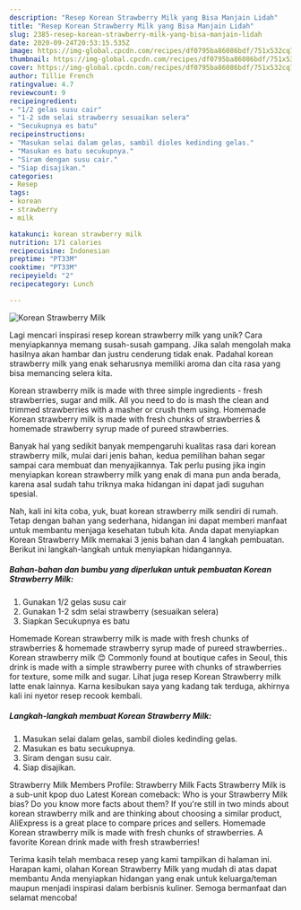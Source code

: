 ```yaml
---
description: "Resep Korean Strawberry Milk yang Bisa Manjain Lidah"
title: "Resep Korean Strawberry Milk yang Bisa Manjain Lidah"
slug: 2385-resep-korean-strawberry-milk-yang-bisa-manjain-lidah
date: 2020-09-24T20:53:15.535Z
image: https://img-global.cpcdn.com/recipes/df0795ba86086bdf/751x532cq70/korean-strawberry-milk-foto-resep-utama.jpg
thumbnail: https://img-global.cpcdn.com/recipes/df0795ba86086bdf/751x532cq70/korean-strawberry-milk-foto-resep-utama.jpg
cover: https://img-global.cpcdn.com/recipes/df0795ba86086bdf/751x532cq70/korean-strawberry-milk-foto-resep-utama.jpg
author: Tillie French
ratingvalue: 4.7
reviewcount: 9
recipeingredient:
- "1/2 gelas susu cair"
- "1-2 sdm selai strawberry sesuaikan selera"
- "Secukupnya es batu"
recipeinstructions:
- "Masukan selai dalam gelas, sambil dioles kedinding gelas."
- "Masukan es batu secukupnya."
- "Siram dengan susu cair."
- "Siap disajikan."
categories:
- Resep
tags:
- korean
- strawberry
- milk

katakunci: korean strawberry milk 
nutrition: 171 calories
recipecuisine: Indonesian
preptime: "PT33M"
cooktime: "PT33M"
recipeyield: "2"
recipecategory: Lunch

---
```



![Korean Strawberry Milk](https://img-global.cpcdn.com/recipes/df0795ba86086bdf/751x532cq70/korean-strawberry-milk-foto-resep-utama.jpg)

Lagi mencari inspirasi resep korean strawberry milk yang unik? Cara menyiapkannya memang susah-susah gampang. Jika salah mengolah maka hasilnya akan hambar dan justru cenderung tidak enak. Padahal korean strawberry milk yang enak seharusnya memiliki aroma dan cita rasa yang bisa memancing selera kita.

Korean strawberry milk is made with three simple ingredients - fresh strawberries, sugar and milk. All you need to do is mash the clean and trimmed strawberries with a masher or crush them using. Homemade Korean strawberry milk is made with fresh chunks of strawberries &amp; homemade strawberry syrup made of pureed strawberries.

Banyak hal yang sedikit banyak mempengaruhi kualitas rasa dari korean strawberry milk, mulai dari jenis bahan, kedua pemilihan bahan segar sampai cara membuat dan menyajikannya. Tak perlu pusing jika ingin menyiapkan korean strawberry milk yang enak di mana pun anda berada, karena asal sudah tahu triknya maka hidangan ini dapat jadi suguhan spesial.


Nah, kali ini kita coba, yuk, buat korean strawberry milk sendiri di rumah. Tetap dengan bahan yang sederhana, hidangan ini dapat memberi manfaat untuk membantu menjaga kesehatan tubuh kita. Anda dapat menyiapkan Korean Strawberry Milk memakai 3 jenis bahan dan 4 langkah pembuatan. Berikut ini langkah-langkah untuk menyiapkan hidangannya.

<!--inarticleads1-->

##### Bahan-bahan dan bumbu yang diperlukan untuk pembuatan Korean Strawberry Milk:

1. Gunakan 1/2 gelas susu cair
1. Gunakan 1-2 sdm selai strawberry (sesuaikan selera)
1. Siapkan Secukupnya es batu


Homemade Korean strawberry milk is made with fresh chunks of strawberries &amp; homemade strawberry syrup made of pureed strawberries.. Korean strawberry milk 😊 Commonly found at boutique cafes in Seoul, this drink is made with a simple strawberry puree with chunks of strawberries for texture, some milk and sugar. Lihat juga resep Korean Strawberry milk latte enak lainnya. Karna kesibukan saya yang kadang tak terduga, akhirnya kali ini nyetor resep recook kembali. 

<!--inarticleads2-->

##### Langkah-langkah membuat Korean Strawberry Milk:

1. Masukan selai dalam gelas, sambil dioles kedinding gelas.
1. Masukan es batu secukupnya.
1. Siram dengan susu cair.
1. Siap disajikan.


Strawberry Milk Members Profile: Strawberry Milk Facts Strawberry Milk is a sub-unit kpop duo Latest Korean comeback: Who is your Strawberry Milk bias? Do you know more facts about them? If you&#39;re still in two minds about korean strawberry milk and are thinking about choosing a similar product, AliExpress is a great place to compare prices and sellers. Homemade Korean strawberry milk is made with fresh chunks of strawberries. A favorite Korean drink made with fresh strawberries! 

Terima kasih telah membaca resep yang kami tampilkan di halaman ini. Harapan kami, olahan Korean Strawberry Milk yang mudah di atas dapat membantu Anda menyiapkan hidangan yang enak untuk keluarga/teman maupun menjadi inspirasi dalam berbisnis kuliner. Semoga bermanfaat dan selamat mencoba!

